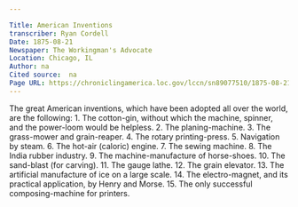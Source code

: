 ```yaml
---

Title: American Inventions
transcriber: Ryan Cordell
Date: 1875-08-21
Newspaper: The Workingman's Advocate
Location: Chicago, IL
Author: na
Cited source:  na
Page URL: https://chroniclingamerica.loc.gov/lccn/sn89077510/1875-08-21/ed-1/seq-1/
---
```


The great American inventions, which have been adopted all over the world, are the following: 1. The cotton-gin, without which the machine, spinner, and the power-loom would be helpless. 2. The planing-machine. 3. The grass-mower and grain-reaper. 4. The rotary printing-press. 5. Navigation by steam. 6. The hot-air (caloric) engine. 7. The sewing machine. 8. The India rubber industry. 9. The machine-manufacture of horse-shoes. 10. The sand-blast (for carving). 11. The gauge lathe. 12. The grain elevator. 13. The artificial manufacture of ice on a large scale. 14. The electro-magnet, and its practical application, by Henry and Morse. 15. The only successful composing-machine for printers.
